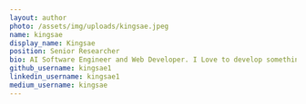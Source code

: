 ```yaml
---
layout: author
photo: /assets/img/uploads/kingsae.jpeg
name: kingsae
display_name: Kingsae
position: Senior Researcher
bio: AI Software Engineer and Web Developer. I Love to develop something
github_username: kingsae1
linkedin_username: kingsae1
medium_username: kingsae
---
```

